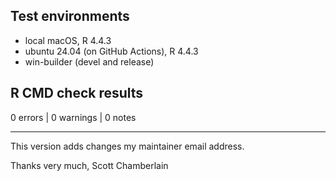 ## Test environments

* local macOS, R 4.4.3
* ubuntu 24.04 (on GitHub Actions), R 4.4.3
* win-builder (devel and release)

## R CMD check results

0 errors | 0 warnings | 0 notes

--------

This version adds changes my maintainer email address.

Thanks very much,
Scott Chamberlain
